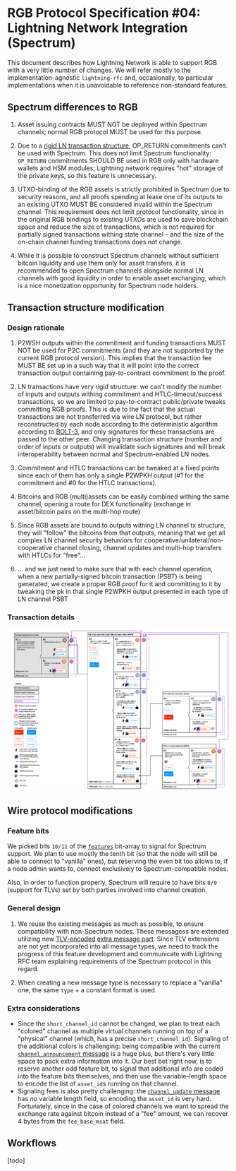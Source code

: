 # RGB Protocol Specification #04: Lightning Network Integration (Spectrum)

This document describes how Lightning Network is able to support RGB with a very  little number of changes. We will refer mostly to the implementation-agnostic `lightning-rfc` and, occasionally, to particular implementations when it is unavoidable to reference non-standard features.

## Spectrum differences to RGB

1. Asset issuing contracts MUST NOT be deployed within Spectrum channels; normal RGB protocol MUST be used for this purpose.

2. Due to a [rigid LN transaction structure](#design-rationale), OP_RETURN commitments can't be used with Spectrum. This does not limit Spectrum functionality: `OP_RETURN` commitments SHOULD BE used in RGB only with hardware wallets and HSM modules; Lightning network requires "hot" storage of the private keys, so this feature is unnecessary.

3. UTXO-binding of the RGB assets is strictly prohibited in Spectrum due to security reasons, and all proofs spending at lease one of its outputs to an existing UTXO MUST BE considered invalid within the Spectrum channel. This requirement does not limit protocol functionality, since in the original RGB bindings to existing UTXOs are used to save blockchain space and reduce the size of transactions, which is not required for partially signed transactions withing state channel – and the size of the on-chain channel funding transactions does not change.

4. While it is possible to construct Spectrum channels without sufficient bitcoin liquidity and use them only for asset transfers, it is recommended to open Spectrum channels alongside normal LN channels with good liquidity in order to enable asset exchanging, which is a nice monetization opportunity for Spectrum node holders.


## Transaction structure modification

### Design rationale

1. P2WSH outputs within the commitment and funding transactions MUST NOT be used for P2C commitments (and they are not supported by the current RGB protocol version). This implies that the transaction fee MUST BE set up in a such way that it will point into the correct transaction output containing pay-to-contract commitment to the proof.

2. LN transactions have very rigid structure: we can't modify the number of inputs and outputs withing commitment and HTLC-timeout/success transactions, so we are limited to pay-to-contract public/private tweaks committing RGB proofs. This is due to the fact that the actual transactions are not transferred via wire LN protocol, but rather reconstructed by each node according to the deterministic algorithm according to [BOLT-3](https://github.com/lightningnetwork/lightning-rfc/blob/master/03-transactions.md), and only signatures for these transactions are passed to the other peer. Changing transaction structure (number and order of inputs or outputs) will invalidate such signatures and will break interoperability between normal and Spectrum-enabled LN nodes.

3. Commitment and HTLC transactions can be tweaked at a fixed points since each of them has only a single P2WPKH output (#1 for the commitment and #0 for the HTLC transactions).

4. Bitcoins and RGB (multi)assets can be easily combined withing the same channel, opening a route for DEX functionality (exchange in asset/bitcoin pairs on the multi-hop route)

5. Since RGB assets are bound to outputs withing LN channel tx structure, they will "follow" the bitcoins from that outputs, meaning that we get all complex LN channel security behaviors for cooperative/unilateral/non-cooperative channel closing, channel updates and multi-hop transfers with HTLCs for "free"...

6. ... and we just need to make sure that with each channel operation, when a new partially-signed bitcoin transaction (PSBT) is being generated, we create a proper RGB proof for it and committing to it by tweaking the pk in that single P2WPKH output presented in each type of LN channel PSBT

### Transaction details

![Spectrum transaction structure](assets/spectrum_tx_structure.png)

## Wire protocol modifications

### Feature bits

We picked bits `10/11` of the [`features`](https://github.com/lightningnetwork/lightning-rfc/blob/master/09-features.md) bit-array to signal for Spectrum support. We plan to use mostly the tenth bit (so that the node will still be able to connect to "vanilla" ones), but reserving the even bit too allows to, if a node admin wants to, connect exclusively to Spectrum-compatible nodes.

Also, in order to function properly, Spectrum will require to have bits `8/9` (support for TLVs) set by both parties involved into channel creation.

### General design

1. We reuse the existing messages as much as possible, to ensure compatibility with non-Spectrum nodes. These messagess are extended utilizing new [TLV-encoded](https://github.com/lightningnetwork/lightning-rfc/blob/master/01-messaging.md#type-length-value-format) [extra message part](https://github.com/lightningnetwork/lightning-rfc/pull/630). Since TLV extensions are not yet incorporated into all message types, we need to track the progress of this feature development and communicate with Lightning RFC team explaining requirements of the Spectrum protocol in this regard.

2. When creating a new message type is necessary to replace a "vanilla" one, the same `type` + a constant format is used.

### Extra considerations

* Since the `short_channel_id` cannot be changed, we plan to treat each "colored" channel as multiple virtual channels running on top of a "physical" channel (which, has a precise `short_channel_id`). Signaling of the additional colors is challenging: being compatible with the current [`channel_announcement` message](https://github.com/lightningnetwork/lightning-rfc/blob/master/07-routing-gossip.md#the-channel_announcement-message) is a huge plus, but there's very little space to pack extra information into it. Our best bet right now, is to reserve another odd feature bit, to signal that additional info are coded into the feature bits themselves, and then use the variable-length space to encode the list of `asset_id`s running on that channel.
* Signaling fees is also pretty challenging: the [`channel_update` message](https://github.com/lightningnetwork/lightning-rfc/blob/master/07-routing-gossip.md#the-channel_update-message) has *no* variable length field, so encoding the `asset_id` is very hard. Fortunately, since in the case of colored channels we want to spread the exchange rate against bitcoin instead of a "fee" amount, we can recover 4 bytes from the `fee_base_msat` field.

## Workflows

[todo]
